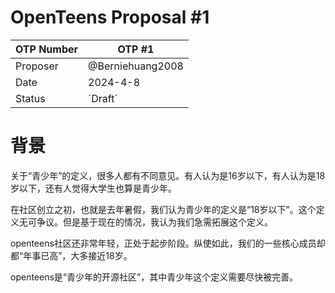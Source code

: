 # OpenTeens Proposal #1
|OTP Number|OTP #1|
|-|-|
|Proposer|@Berniehuang2008|
|Date|2024-4-8|
|Status|´Draft´|


# 背景
关于“青少年”的定义，很多人都有不同意见。有人认为是16岁以下，有人认为是18岁以下，还有人觉得大学生也算是青少年。

在社区创立之初，也就是去年暑假，我们认为青少年的定义是“18岁以下”。这个定义无可争议。但是基于现在的情况，我认为我们急需拓展这个定义。

openteens社区还非常年轻，正处于起步阶段。纵使如此，我们的一些核心成员却都“年事已高”，大多接近18岁。

openteens是“青少年的开源社区”，其中青少年这个定义需要尽快被完善。
